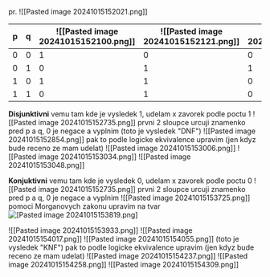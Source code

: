 pr. ![[Pasted image 20241015152021.png]] 

| p   | q   | ![[Pasted image 20241015152100.png]] | ![[Pasted image 20241015152121.png]] | ![[Pasted image 20241015152151.png]] | ![[Pasted image 20241015152021.png]] |
| --- | --- | ------------------------------------ | ------------------------------------ | ------------------------------------ | ------------------------------------ |
| 0   | 0   | 1                                    | 0                                    | 0                                    | 1                                    |
| 0   | 1   | 0                                    | 1                                    | 1                                    | 1                                    |
| 1   | 0   | 1                                    | 1                                    | 0                                    | 0                                    |
| 1   | 1   | 0                                    | 1                                    | 0                                    | 0                                    |

**Disjunktivni**
vemu tam kde je vysledek 1, udelam x zavorek podle poctu 1
![[Pasted image 20241015152735.png]]
prvni 2 sloupce urcuji znamenko pred p a q, 0 je negace a vyplnim (toto je vysledek "DNF")
![[Pasted image 20241015152854.png]]
pak to podle logicke ekvivalence upravim (jen kdyz bude receno ze mam udelat)
![[Pasted image 20241015153006.png]]
![[Pasted image 20241015153034.png]]
![[Pasted image 20241015153048.png]]

**Konjuktivni**
vemu tam kde je vysledek 0, udelam x zavorek podle poctu 0
![[Pasted image 20241015152735.png]]
prvni 2 sloupce urcuji znamenko pred p a q, 0 je negace a vyplnim
![[Pasted image 20241015153725.png]]
pomoci Morganovych zakonu upravim na tvar ![[Pasted image 20241015153819.png]](zneguji)

![[Pasted image 20241015153933.png]]
![[Pasted image 20241015154017.png]]
![[Pasted image 20241015154055.png]] (toto je vysledek "KNF")
pak to podle logicke ekvivalence upravim (jen kdyz bude receno ze mam udelat)
![[Pasted image 20241015154237.png]]
![[Pasted image 20241015154258.png]]
![[Pasted image 20241015154309.png]]



